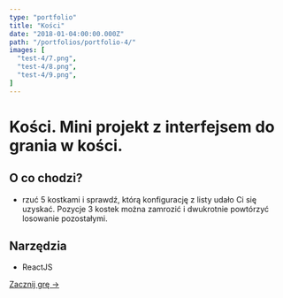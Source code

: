 ```yaml
---
type: "portfolio"
title: "Kości"
date: "2018-01-04:00:00.000Z"
path: "/portfolios/portfolio-4/"
images: [
  "test-4/7.png",
  "test-4/8.png",
  "test-4/9.png",
]
---
```


# Kości. Mini projekt z interfejsem do grania w kości. 

## O co chodzi? 
- rzuć 5 kostkami i sprawdź, którą konfigurację z listy udało Ci się uzyskać. Pozycje 3 kostek można zamrozić i dwukrotnie powtórzyć losowanie pozostałymi. 

## Narzędzia
- ReactJS

[Zacznij grę →](https://github.com/wonism/gatsby-advanced-blog)
